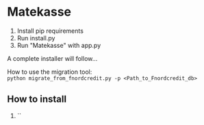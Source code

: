 # Matekasse
1. Install pip requirements
2. Run install.py
3. Run "Matekasse" with app.py

A complete installer will follow...

How to use the migration tool:  
`python migrate_from_fnordcredit.py -p <Path_to_Fnordcredit_db>`

## How to install
1. ``